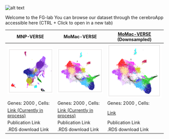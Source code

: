 

![alt text](https://i.imgur.com/yoRXYVA.png)

Welcome to the FG-lab
You can browse our dataset through the cerebroApp accessible here (CTRL + Click to open in a new tab)


| MNP-VERSE | MoMac-VERSE | [MoMac-VERSE](http://macroverse.gustaveroussy.fr/) (Downsampled) |
| --------------- | --------------- |--------------- |
| ![MNP Verse](https://github.com/gustaveroussy/macroverse/blob/main/MNP-VERSE.PNG?raw=true) | ![MoMac Verse](https://github.com/gustaveroussy/macroverse/blob/main/MoMac-VERSE.PNG?raw=true) |![MoMac Verse](https://github.com/gustaveroussy/macroverse/blob/main/MoMac-VERSE.PNG?raw=true) |
| Genes: 2000 , Cells: | Genes: 2000 , Cells: | Genes: 2000 , Cells: |
| [Link (Currently in process)]() | [Link (Currently in process)]() | [Link](http://macroverse.gustaveroussy.fr/) |
| Publication Link | Publication Link | Publication Link |
| .RDS download Link | .RDS download Link | .RDS download Link |

